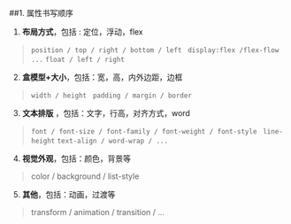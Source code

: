 ##1. 属性书写顺序
1. **布局方式**，包括 : 定位，浮动，flex
>`position / top / right / bottom / left `
> `display:flex /flex-flow ...`
> `float / left / right`

2. **盒模型+大小**，包括：宽，高，内外边距，边框
>`width / height `
> `padding / margin / border`

3. **文本排版** ，包括：文字，行高，对齐方式，word
>`font / font-size / font-family / font-weight / font-style `
> `line-height`
> `text-align / word-wrap / ...`

4. **视觉外观**，包括：颜色，背景等
> color / background / list-style

5. **其他**，包括：动画，过渡等
> transform / animation / transition / ...





